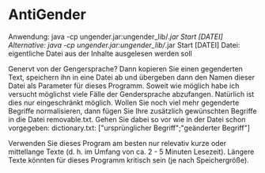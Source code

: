 # AntiGender
Anwendung: java -cp ungender.jar:ungender_lib/*.jar Start [DATEI]
Alternative: java -cp ungender.jar:ungender_lib/*.jar Start [DATEI]
Datei: eigentliche Datei aus der Inhalte ausgelesen werden soll

Genervt von der Gengersprache? Dann kopieren Sie einen gegenderten Text, speichern ihn in eine Datei ab und übergeben dann den Namen dieser Datei als Parameter für dieses Programm.
Soweit wie möglich habe ich versucht möglichst viele Fälle der Gendersprache abzufangen. Natürlich ist dies nur eingeschränkt möglich. Wollen Sie noch viel mehr gegenderte Begriffe normalisieren,
dann fügen Sie Ihre zusätzlich gewünschten Begriffe in die Datei removable.txt. Gehen Sie dabei so vor wie in der Datei schon vorgegeben:
dictionary.txt: ["ursprünglicher Begriff";"geänderter Begriff"]

Verwenden Sie dieses Program am besten nur relevativ kurze oder mittellange Texte (d. h. im Umfang von ca. 2 - 5 Minuten Lesezeit).
Längere Texte könnten für dieses Programm kritisch sein (je nach Speichergröße).
